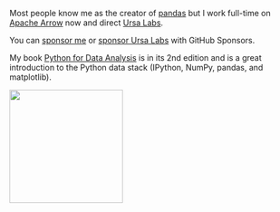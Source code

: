Most people know me as the creator of [pandas][1] but I work full-time on
[Apache Arrow][2] now and direct [Ursa Labs][4].

You can [sponsor me][5] or [sponsor Ursa Labs][6] with GitHub Sponsors.

My book [Python for Data Analysis][3] is in its 2nd edition and is a great
introduction to the Python data stack (IPython, NumPy, pandas, and matplotlib).

<a href="https://amzn.to/2KI5JJw">
  <img class="img-responsive" src="https://covers.oreillystatic.com/images/0636920050896/cat.gif"
       height="200" alt="">
</a>

[1]: https://github.com/pandas-dev/pandas
[2]: http://github.com/apache/arrow
[3]: https://amzn.to/2KI5JJw
[4]: https://ursalabs.org/
[5]: https://github.com/sponsors/wesm
[6]: https://github.com/sponsors/ursa-labs